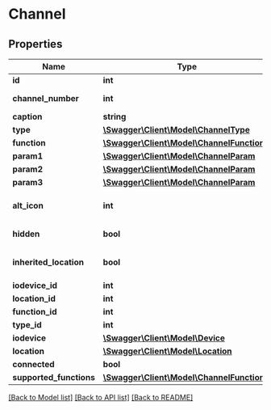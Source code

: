 # Channel

## Properties
Name | Type | Description | Notes
------------ | ------------- | ------------- | -------------
**id** | **int** | Channel identifier | [optional] 
**channel_number** | **int** | Channel ordinal number in its IO Device | [optional] 
**caption** | **string** | Channel caption | [optional] 
**type** | [**\Swagger\Client\Model\ChannelType**](ChannelType.md) |  | [optional] 
**function** | [**\Swagger\Client\Model\ChannelFunction**](ChannelFunction.md) |  | [optional] 
**param1** | [**\Swagger\Client\Model\ChannelParam**](ChannelParam.md) |  | [optional] 
**param2** | [**\Swagger\Client\Model\ChannelParam**](ChannelParam.md) |  | [optional] 
**param3** | [**\Swagger\Client\Model\ChannelParam**](ChannelParam.md) |  | [optional] 
**alt_icon** | **int** | Chosen alternative icon idenifier. Should not be greater than &#x60;funciton.maxAlternativeIconIndex&#x60; | [optional] 
**hidden** | **bool** | Whether this channel is shown on client apps or not | [optional] 
**inherited_location** | **bool** | Whether this channel inherits its IODevice&#39;s location (&#x60;true&#x60;) or not (&#x60;false&#x60;) | [optional] 
**iodevice_id** | **int** |  | [optional] 
**location_id** | **int** |  | [optional] 
**function_id** | **int** |  | [optional] 
**type_id** | **int** |  | [optional] 
**iodevice** | [**\Swagger\Client\Model\Device**](Device.md) |  | [optional] 
**location** | [**\Swagger\Client\Model\Location**](Location.md) |  | [optional] 
**connected** | **bool** |  | [optional] 
**supported_functions** | [**\Swagger\Client\Model\ChannelFunction[]**](ChannelFunction.md) |  | [optional] 

[[Back to Model list]](../README.md#documentation-for-models) [[Back to API list]](../README.md#documentation-for-api-endpoints) [[Back to README]](../README.md)



